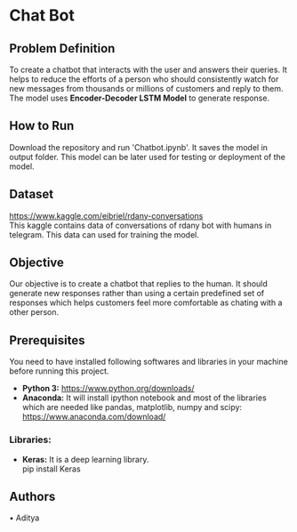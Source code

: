 # Chat Bot
## Problem Definition
To create a chatbot that interacts with the user and answers their queries. It helps to reduce the efforts of a person who should consistently watch for new messages from thousands or millions of customers and reply to them. The model uses **Encoder-Decoder LSTM Model** to generate response.

## How to Run
Download the repository and run 'Chatbot.ipynb'. It saves the model in output folder. This model can be later used for testing or deployment of the model.

## Dataset
https://www.kaggle.com/eibriel/rdany-conversations<br>
This kaggle contains data of conversations of rdany bot with humans in telegram. This data can used for training the model.

## Objective
Our objective is to create a chatbot that replies to the human. It should generate new responses rather than using a certain predefined set of responses which helps customers feel more comfortable as chating with a other person.

## Prerequisites
You need to have installed following softwares and libraries in your machine before running this project.<br>
* **Python 3:** https://www.python.org/downloads/<br>
* **Anaconda:** It will install ipython notebook and most of the libraries which are needed like pandas, matplotlib, numpy and scipy: https://www.anaconda.com/download/<br>

### Libraries:<br>
* **Keras:** It is a deep learning library.<br>
pip install Keras<br>

## Authors
• Aditya
<br>
